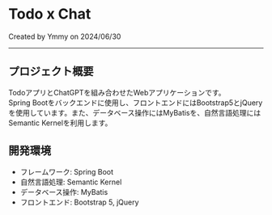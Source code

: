 # Todo x Chat

Created by Ymmy on 2024/06/30

---

## プロジェクト概要
TodoアプリとChatGPTを組み合わせたWebアプリケーションです。  
Spring Bootをバックエンドに使用し、フロントエンドにはBootstrap5とjQueryを使用しています。また、データベース操作にはMyBatisを、自然言語処理にはSemantic Kernelを利用します。

## 開発環境
- フレームワーク: Spring Boot
- 自然言語処理: Semantic Kernel
- データベース操作: MyBatis
- フロントエンド: Bootstrap 5, jQuery

